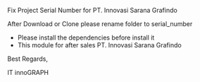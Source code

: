Fix Project Serial Number for PT. Innovasi Sarana Grafindo

After Download or Clone please rename folder to serial_number
  - Please install the dependencies before install it
  - This module for after sales PT. Innovasi Sarana Grafindo

Best Regards,

IT innoGRAPH
